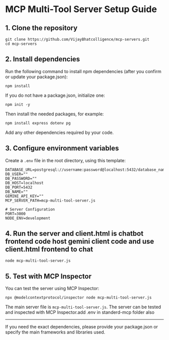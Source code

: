 # MCP Multi-Tool Server Setup Guide

## 1. Clone the repository
```shell
git clone https://github.com/VijayBhatcolligence/mcp-servers.git
cd mcp-servers
```

## 2. Install dependencies
Run the following command to install npm dependencies (after you confirm or update your package.json):
```shell
npm install
```

If you do not have a package.json, initialize one:
```shell
npm init -y
```
Then install the needed packages, for example:
```shell
npm install express dotenv pg
```
Add any other dependencies required by your code.

## 3. Configure environment variables
Create a `.env` file in the root directory, using this template:
```env
DATABASE_URL=postgresql://username:password@localhost:5432/database_name
DB_USER=""
DB_PASSWORD=""
DB_HOST=localhost
DB_PORT=5432
DB_NAME=""
GEMINI_API_KEY=""
MCP_SERVER_PATH=mcp-multi-tool-server.js

# Server Configuration
PORT=3000
NODE_ENV=development
```

## 4. Run the server and client.html is chatbot frontend code host gemini client code and use client.html frontend to chat
```shell
node mcp-multi-tool-server.js
```

## 5. Test with MCP Inspector
You can test the server using MCP Inspector:
```shell
npx @modelcontextprotocol/inspector node mcp-multi-tool-server.js
```

The main server file is `mcp-multi-tool-server.js`. The server can be tested and inspected with MCP Inspector.add .env in standerd-mcp folder also 

---

If you need the exact dependencies, please provide your package.json or specify the main frameworks and libraries used.
